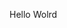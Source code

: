 Hello Wolrd






































































































































































































































































































































































































































































































































































































































































































































































































































































































































































































































































































































































































































































































































































































































































































































































































































































































































































































































































































































































































































































































































































































































































































































































































































































































































































































































































































































































